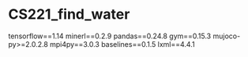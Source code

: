 # CS221_find_water
tensorflow==1.14
minerl==0.2.9
pandas==0.24.8
gym==0.15.3
mujoco-py>=2.0.2.8
mpi4py==3.0.3
baselines==0.1.5
lxml==4.4.1
